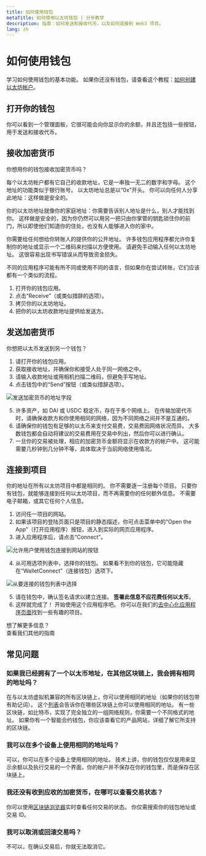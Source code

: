 ```yaml
---
title: 如何使用钱包
metaTitle: 如何使用以太坊钱包 | 分步教学
description: 指南：如何发送和接收代币，以及如何连接到 Web3 项目。
lang: zh
---
```


# 如何使用钱包

学习如何使用钱包的基本功能。 如果你还没有钱包，请查看这个教程：[如何创建以太坊帐户](/guides/how-to-create-an-ethereum-account/)。

## 打开你的钱包

你可以看到一个管理面板，它很可能会向你显示你的余额，并且还包括一些按钮，用于发送和接收代币。

## 接收加密货币

你想用你的钱包接收加密货币吗？

每个以太坊帐户都有它自己的收款地址，它是一串独一无二的数字和字母。 这个地址的功能类似于银行账号。 以太坊地址总是以“0x”开头。 你可以向任何人分享此地址：这样做是安全的。

你的以太坊地址就像你的家庭地址：你需要告诉别人地址是什么，别人才能找到你。 这样做是安全的，因为你仍然可以用另一把只由你掌管的钥匙锁住你的前门，所以即使他们知道你的住处，也没有人能够进入你的家中。

你需要给任何想给你转账人的提供你的公开地址。 许多钱包应用程序都允许你复制你的地址或显示一个二维码来扫描以方便使用。 请避免手动输入任何以太坊地址。 这很容易出现书写错误从而导致资金损失。

不同的应用程序可能有所不同或使用不同的语言，但如果你在尝试转账，它们应该都有一个类似的流程。

1. 打开你的钱包应用。
2. 点击“Receive”（或类似措辞的选项）。
3. 拷贝你的以太坊地址。
4. 把你的以太坊收款地址提供给发送方。

## 发送加密货币

你想把以太币发送到另一个钱包？

1. 请打开你的钱包应用。
2. 获取接收地址，并确保你和接受人处于同一网络之中。
3. 请输入收款地址或用相机扫描二维码，但避免手写地址。
4. 点击钱包中的“Send”按钮（或类似措辞选项）。

![发送加密货币的地址字段](./send.png)
<br/>

5. 许多资产，如 DAI 或 USDC 稳定币，存在于多个网络上。 在传输加密代币时，请确保收款方和你使用相同的网络，因为不同网络之间并不是互通的。
6. 请确保你的钱包有足够的以太币来支付交易费，交易费因网络状况而异。 大多数钱包都会自动将建议的交易费用在交易中列出，然后你可以进行确认。
7. 一旦你的交易被处理，相应的加密货币金额将显示在收款方的帐户中。 这可能需要几秒钟到几分钟不等，具体取决于当前网络使用情况。

## 连接到项目

你的地址在所有以太坊项目中都是相同的。 你不需要逐一注册每个项目。 只要你有钱包，就能够连接到任何以太坊项目，而不再需要你的任何额外信息。 不需要电子邮箱，或其它任何个人信息。

1. 访问任一项目的网站。
2. 如果该项目的登陆页面只是项目的静态描述，你可点击菜单中的“Open the App”（打开应用程序）按钮，进入到实际的网页应用程序。
3. 进入应用程序后，请点击“Connect”。

![允许用户使用钱包连接到网站的按钮](./connect1.png)

4. 从可用选项列表中，选择你的钱包。 如果看不到你的钱包，它可能隐藏在“WalletConnect”（连接钱包）选项下。

![从要连接的钱包列表中选择](./connect2.png)

5. 请在钱包中，确认签名请求以建立连接。 **签署此信息不应花费任何以太币**。
6. 这样就完成了！ 开始使用这个应用程序吧。 你可以在我们的[去中心化应用程序页面](/dapps/#explore)找到一些有趣的项目。 <br />

<Alert variant="update">
<AlertEmoji text=":eyes:"/>
<AlertContent className="justify-between flex-row items-center">
  <div>想了解更多信息？</div>
  <ButtonLink href="/guides/">
    查看我们其他的指南
  </ButtonLink>
</AlertContent>
</Alert>

## 常见问题

### 如果我已经拥有了一个以太币地址，在其他区块链上，我会拥有相同的地址吗？

在与以太坊虚拟机兼容的所有区块链上，你可以使用相同的地址（如果你的钱包带有助记词）。 这个[列表](https://chainlist.org/)会告诉你在哪些区块链上你可以使用相同的地址。 有一些区块链，如比特币，实现了完全独立的一组网络规则，你需要一个不同格式的地址。 如果你有一个智能合约钱包，你应该查看它的产品网站，详细了解它所支持的区块链。

### 我可以在多个设备上使用相同的地址吗？

可以，你可以在多个设备上使用相同的地址。 技术上讲，你的钱包仅仅是用来显示余额以及执行交易的一个界面，你的帐户并不保存在你的钱包里，而是保存在区块链上。

### 我还没有收到应收的加密货币，在哪可以查看交易状态？

你可以使用[区块链浏览器](/developers/docs/data-and-analytics/block-explorers/)实时查看任何交易的状态。 你仅需搜索你的钱包地址或交易 ID。

### 我可以取消或回滚交易吗？

不可以，在确认交易后，你就无法取消它。
